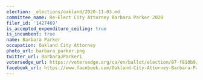 ```yaml
---
election: _elections/oakland/2020-11-03.md
committee_name: Re-Elect City Attorney Barbara Parker 2020
filer_id: '1427469'
is_accepted_expenditure_ceiling: true
is_incumbent: true
name: Barbara Parker
occupation: Oakland City Attorney
photo_url: barbara_parker.png
twitter_url: BarbaraJParker1
votersedge_url: https://votersedge.org/ca/en/ballot/election/87-f810b9/address/null/zip/94611/contests/contest/21264/candidate/151384?cty=ca%2falm
facebook_url: https://www.facebook.com/Oakland-City-Attorney-Barbara-Parker-144046002358818/
---
```

